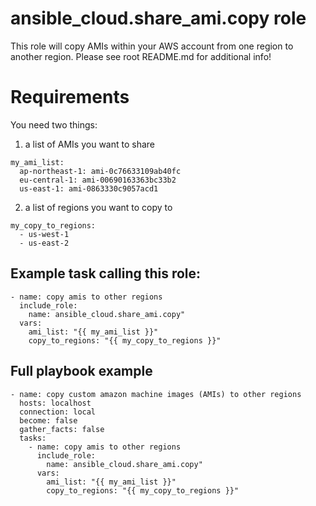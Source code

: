 # ansible_cloud.share_ami.copy role

This role will copy AMIs within your AWS account from one region to another region.  Please see root README.md for additional info!

# Requirements

You need two things:

1. a list of AMIs you want to share

```
my_ami_list:
  ap-northeast-1: ami-0c76633109ab40fc
  eu-central-1: ami-00690163363bc33b2
  us-east-1: ami-0863330c9057acd1
```

2. a list of regions you want to copy to

```
my_copy_to_regions:
  - us-west-1
  - us-east-2
```

## Example task calling this role:

```
- name: copy amis to other regions
  include_role:
    name: ansible_cloud.share_ami.copy"
  vars:
    ami_list: "{{ my_ami_list }}"
    copy_to_regions: "{{ my_copy_to_regions }}"
```

## Full playbook example

```
- name: copy custom amazon machine images (AMIs) to other regions
  hosts: localhost
  connection: local
  become: false
  gather_facts: false
  tasks:
    - name: copy amis to other regions
      include_role:
        name: ansible_cloud.share_ami.copy"
      vars:
        ami_list: "{{ my_ami_list }}"
        copy_to_regions: "{{ my_copy_to_regions }}"
```
